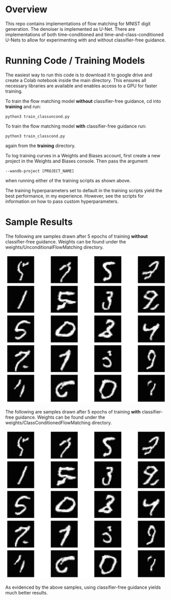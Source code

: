 # Overview
This repo contains implementations of flow matching for MNIST digit generation. The denoiser is implemented as U-Net. There are implementations of both time-conditioned and time-and-class-conditioned U-Nets to allow for experimenting with and without classifier-free guidance. 

# Running Code / Training Models

The easiest way to run this code is to download it to google drive and create a Colab notebook inside the main directory. This ensures all necessary libraries are available and enables access to a GPU for faster training.

To train the flow matching model **without** classifier-free guidance, cd into **training** and run:
```
python3 train_classuncond.py
```

To train the flow matching model **with** classifier-free guidance run:
```
python3 train_classcond.py
```
again from the **training** directory.

To log training curves in a Weights and Biases account, first create a new project in the Weights and Biases console. Then pass the argument

```
--wandb-project [PROJECT_NAME]
```
when running either of the training scripts as shown above.

The training hyperparameters set to default in the training scripts yield the best performance, in my experience. However, see the scripts for information on how to pass custom hyperparameters.

# Sample Results

The following are samples drawn after 5 epochs of training **without** classifier-free guidance. Weights can be found under the weights/UnconditionalFlowMatching directory.

![image info](./sample_results/woutcfg.png)


The following are samples drawn after 5 epochs of training **with** classifier-free guidance. Weights can be found under the weights/ClassConditionedFlowMatching directory.

![image info](./sample_results/woutcfg.png)

As evidenced by the above samples, using classifier-free guidance yields much better results. 




